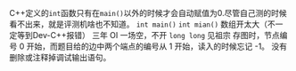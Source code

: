 C++定义的`int`函数只有在`main()`以外的时候才会自动赋值为0.尽管自己测的时候看不出来，就是评测机啥也不知道。
`int main()` `int mian()`
数组开太大（不一定等到Dev-C++报错）
三年 OI 一场空，不开 `long long` 见祖宗
存图时，节点编号 0 开始，而题目给的边中两个端点的编号从 1 开始，读入的时候忘记 -1。
没有删除或注释掉调试输出语句。
